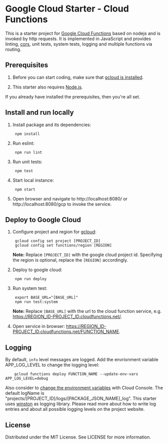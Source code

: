 # Google Cloud Starter - Cloud Functions

This is a starter project for [Google Cloud Functions](https://cloud.google.com/functions) based on nodejs and is invoked by http requests. It is implemented in JavaScript and provides linting, [cors](https://github.com/expressjs/cors), unit tests, system tests, logging and multiple functions via routing.

## Prerequisites

1. Before you can start coding, make sure that [gcloud is installed](https://cloud.google.com/sdk/docs/install).

1. This starter also requires [Node.js](https://nodejs.org/en/download/).

If you already have installed the prerequisites, then you're all set.

## Install and run locally

1. Install package and its dependencies:

        npm install

1. Run eslint:

        npm run lint

1. Run unit tests:

        npm test

1. Start local instance:

        npm start

1. Open browser and navigate to http://localhost:8080/ or http://localhost:8080/gcp to invoke the service.

## Deploy to Google Cloud

1. Configure project and region for [gcloud](https://cloud.google.com/sdk):

        gcloud config set project [PROJECT_ID]
        gcloud config set functions/region [REGION]

    **Note:** Replace `[PROJECT_ID]` with the google cloud project id. Specifying the region is optional, replace the `[REGION]` accordingly.

1. Deploy to google cloud:

        npm run deploy

1. Run system test:

        export BASE_URL="[BASE_URL]"
        npm run test:system

    **Note:** Replace `[BASE_URL]` with the url to the cloud function service, e.g. https://REGION_ID-PROJECT_ID.cloudfunctions.net/.

1. Open service in browser: https://REGION_ID-PROJECT_ID.cloudfunctions.net/FUNCTION_NAME.

## Logging

By default, `info` level messages are logged. Add the envrionment variable APP_LOG_LEVEL to change the logging level:

        gcloud functions deploy FUNCTION_NAME --update-env-vars APP_LOG_LEVEL=debug

Also consider to [change the environment variables](https://cloud.google.com/functions/docs/env-var#updating_runtime_environment_variables) with Cloud Console. The default logName is "projects/[PROJECT_ID]/logs/[PACKAGE_JSON_NAME]_log".
This starter uses [winston](https://github.com/winstonjs/winston) as logging library. Please read more about how to
write log entries and about all possible logging levels on the project website.

## License
Distributed under the MIT License. See LICENSE for more information.
